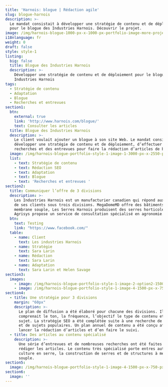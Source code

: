 ```yaml
---
title: 'Harnois: blogue | Rédaction agile'
slug: blogue-harnois
description: >-
  Le mandat consistait à développer une stratégie de contenu et de déploiement
  pour le blogue des Industries Harnois. Découvrir le projet.
image: /img/harnois-blogue-1000-px-x-1000-px-portfolio-image-more-projects.png
i18nlanguage: fr
weight: 0
draft: false
style: style-1
listing:
  big: false
  title: Blogue des Industries Harnois
  description: >-
    Développer une stratégie de contenu et de déploiement pour le blogue des
    Industries Harnois
tags:
  - Stratégie de contenu
  - Adaptation
  - Blogue
  - Recherches et entrevues
section1:
  btn:
    external: true
    link: 'http://www.harnois.com/blogue/'
    text: Consulter les articles
  title: Blogue des Industries Harnois
  description: >-
    Le client voulait ajouter un blogue à son site Web. Le mandat consistait à
    développer une stratégie de contenu et de déploiement, d’effectuer des
    recherches et des entrevues pour faire la rédaction d’articles de blogue.
  image: /img/harnois-blogue-portfolio-style-1-image-1-3000-px-x-2550-px.png
  list:
    - text: Stratégie de contenu
    - text: Rédaction SEO
    - text: Adaptation
    - text: Blogue
    - text: 'Recherches et entrevues '
section2:
  title: Communiquer l’offre de 3 divisions
  description: >-
    Les Industries Harnois est un manufacturier canadien qui répond aux besoins
    de ses clients sous trois divisions. MegaDomeMD offre des bâtiments à
    membrane souple, Les Serres Harnois produisent des serres horticoles et
    Agrisys propose un service de consultation spécialisé en agronomie. 
  btn:
    text: Testing
    link: "https://www.facebook.com/"
  table:
    - name: Client
      text: Les industries Harnois
    - name: Stratégie
      text: Sara Larin
    - name: Rédaction
      text: Sara Larin
    - name: Adaptation
      text: Sara Larin et Helen Savage
section3:
  images:
    - image: /img/harnois-blogue-portfolio-style-1-image-2-option2-1500.jpg
    - image: /img/harnois-blogue-portfolio-style-1-image-4-1500-px-x-750-px-2.png
section4:
  - title: Une stratégie pour 3 divisions
    margin: "60px" 
    description: >-
      Le plan de diffusion a été élaboré pour chacune des divisions. Il
      comprenait le ton, la fréquence, l’objectif le type de contenu et le
      sujet. La stratégie SEO a été complétée suite à une recherche de mots clés
      et de sujets populaires. Un plan annuel de contenu a été conçu afin de
      lancer la rédaction d’articles et d’en faire le suivi.
  - title: Des articles au contenu spécialisé
    description: >-
      Une série d’entrevues et de nombreuses recherches ont été faites afin de
      rédiger les articles. Le contenu très spécialisé porte entres autres sur la
      culture en serre, la construction de serres et de structures à membrane
      souple.
section5:
  image: /img/harnois-blogue-portfolio-style-1-image-4-1500-px-x-750-px.jpg
section6:
  image: ''
---
```


